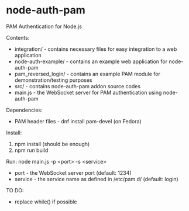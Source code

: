 # node-auth-pam
PAM Authentication for Node.js

Contents:
  - integration/ - contains necessary files for easy integration to a web application
  - node-auth-example/ - contains an example web application for node-auth-pam
  - pam_reversed_login/ - contains an example PAM module for demonstration/testing purposes
  - src/ - contains node-auth-pam addon source codes
  - main.js - the WebSocket server for PAM authentication using node-auth-pam

Dependencies:
  - PAM header files - dnf install pam-devel (on Fedora)
  
Install:
  1. npm install (should be enough)
  2. npm run build
  
Run:
  node main.js -p \<port> -s \<service>
  - port - the WebSocket server port (default: 1234)
  - service - the service name as defined in /etc/pam.d/ (default: login)


TO DO:
  - replace while() if possible
